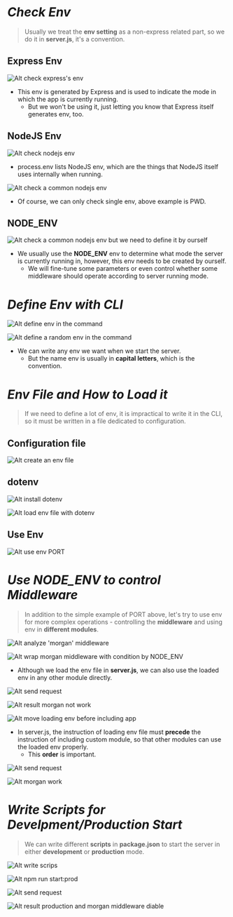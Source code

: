 # **_Check Env_**

> Usually we treat the **env setting** as a non-express related part, so we do it in **server.js**, it's a convention.

## **Express Env**

![Alt check express's env](pic/bandicam%202022-10-21%2004-43-34-677.jpg)

- This env is generated by Express and is used to indicate the mode in which the app is currently running.
  - But we won't be using it, just letting you know that Express itself generates env, too.

## **NodeJS Env**

![Alt check nodejs env](pic/bandicam%202022-10-21%2004-44-36-910.jpg)

- process.env lists NodeJS env, which are the things that NodeJS itself uses internally when running.

![Alt check a common nodejs env](pic/bandicam%202022-10-21%2004-48-12-419.jpg)

- Of course, we can only check single env, above example is PWD.

## **NODE_ENV**

![Alt check a common nodejs env but we need to define it by ourself](pic/bandicam%202022-10-21%2004-48-48-847.jpg)

- We usually use the **NODE_ENV** env to determine what mode the server is currently running in, however, this env needs to be created by ourself.
  - We will fine-tune some parameters or even control whether some middleware should operate according to server running mode.

# **_Define Env with CLI_**

![Alt define env in the command](pic/bandicam%202022-10-21%2004-50-19-701.jpg)

![Alt define a random env in the command](pic/bandicam%202022-10-21%2004-51-28-893.jpg)

- We can write any env we want when we start the server.
  - But the name env is usually in **capital letters**, which is the convention.

# **_Env File and How to Load it_**

> If we need to define a lot of env, it is impractical to write it in the CLI, so it must be written in a file dedicated to configuration.

## **Configuration file**

![Alt create an env file](pic/bandicam%202022-10-21%2004-53-36-461.jpg)

## **dotenv**

![Alt install dotenv](pic/bandicam%202022-10-21%2005-19-57-138.jpg)

![Alt load env file with dotenv](pic/bandicam%202022-10-21%2005-22-01-188.jpg)

## **Use Env**

![Alt use env PORT](pic/bandicam%202022-10-21%2005-24-26-553.jpg)

# **_Use NODE_ENV to control Middleware_**

> In addition to the simple example of PORT above, let's try to use env for more complex operations - controlling the **middleware** and using env in **different modules**.

![Alt analyze 'morgan' middleware](pic/bandicam%202022-10-21%2005-26-14-489.jpg)

![Alt wrap morgan middleware with condition by NODE_ENV](pic/bandicam%202022-10-21%2005-28-53-414.jpg)

- Although we load the env file in **server.js**, we can also use the loaded env in any other module directly.

![Alt send request](pic/bandicam%202022-10-21%2005-32-14-973.jpg)

![Alt result morgan not work](pic/bandicam%202022-10-21%2005-33-34-552.jpg)

![Alt move loading env before including app](pic/bandicam%202022-10-21%2005-35-03-003.jpg)

- In server.js, the instruction of loading env file must **precede** the instruction of including custom module, so that other modules can use the loaded env properly.
  - This **order** is important.

![Alt send request](pic/bandicam%202022-10-21%2005-35-17-428.jpg)

![Alt morgan work](pic/bandicam%202022-10-21%2005-35-58-373.jpg)

# **_Write Scripts for Develpment/Production Start_**

> We can write different **scripts** in **package.json** to start the server in either **development** or **production** mode.

![Alt write scrips](pic/bandicam%202022-10-21%2005-39-25-791.jpg)

![Alt npm run start:prod](pic/bandicam%202022-10-21%2005-41-31-550.jpg)

![Alt send request](pic/bandicam%202022-10-21%2005-42-04-377.jpg)

![Alt result production and morgan middleware diable](pic/bandicam%202022-10-21%2005-43-08-262.jpg)
